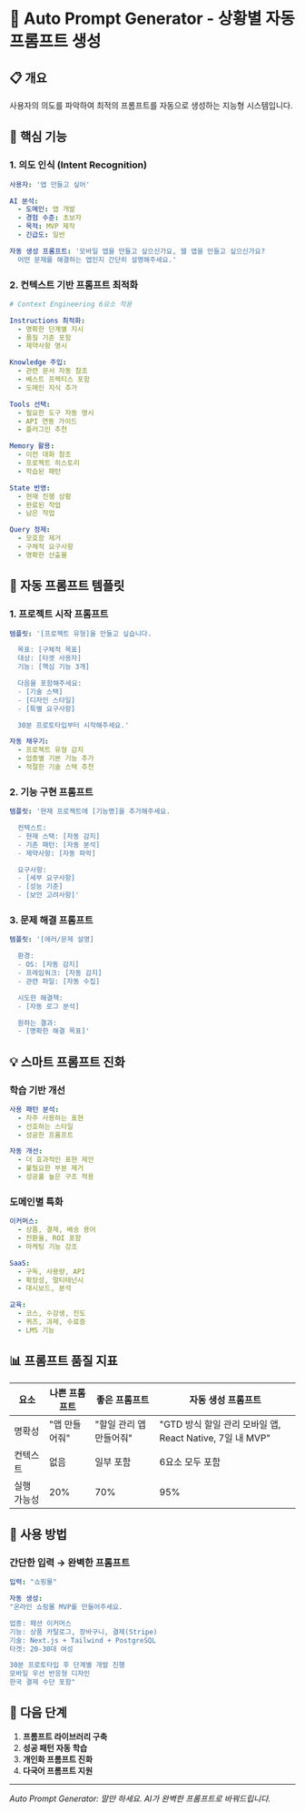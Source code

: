 # 🤖 Auto Prompt Generator - 상황별 자동 프롬프트 생성

## 📋 개요

사용자의 의도를 파악하여 최적의 프롬프트를 자동으로 생성하는 지능형 시스템입니다.

## 🎯 핵심 기능

### 1. 의도 인식 (Intent Recognition)

```yaml
사용자: '앱 만들고 싶어'

AI 분석:
  - 도메인: 앱 개발
  - 경험 수준: 초보자
  - 목적: MVP 제작
  - 긴급도: 일반

자동 생성 프롬프트: '모바일 앱을 만들고 싶으신가요, 웹 앱을 만들고 싶으신가요?
  어떤 문제를 해결하는 앱인지 간단히 설명해주세요.'
```

### 2. 컨텍스트 기반 프롬프트 최적화

```yaml
# Context Engineering 6요소 적용

Instructions 최적화:
  - 명확한 단계별 지시
  - 품질 기준 포함
  - 제약사항 명시

Knowledge 주입:
  - 관련 문서 자동 참조
  - 베스트 프랙티스 포함
  - 도메인 지식 추가

Tools 선택:
  - 필요한 도구 자동 명시
  - API 연동 가이드
  - 플러그인 추천

Memory 활용:
  - 이전 대화 참조
  - 프로젝트 히스토리
  - 학습된 패턴

State 반영:
  - 현재 진행 상황
  - 완료된 작업
  - 남은 작업

Query 정제:
  - 모호함 제거
  - 구체적 요구사항
  - 명확한 산출물
```

## 🚀 자동 프롬프트 템플릿

### 1. 프로젝트 시작 프롬프트

```yaml
템플릿: '[프로젝트 유형]을 만들고 싶습니다.

  목표: [구체적 목표]
  대상: [타겟 사용자]
  기능: [핵심 기능 3개]

  다음을 포함해주세요:
  - [기술 스택]
  - [디자인 스타일]
  - [특별 요구사항]

  30분 프로토타입부터 시작해주세요.'

자동 채우기:
  - 프로젝트 유형 감지
  - 업종별 기본 기능 추가
  - 적절한 기술 스택 추천
```

### 2. 기능 구현 프롬프트

```yaml
템플릿: '현재 프로젝트에 [기능명]을 추가해주세요.

  컨텍스트:
  - 현재 스택: [자동 감지]
  - 기존 패턴: [자동 분석]
  - 제약사항: [자동 파악]

  요구사항:
  - [세부 요구사항]
  - [성능 기준]
  - [보안 고려사항]'
```

### 3. 문제 해결 프롬프트

```yaml
템플릿: '[에러/문제 설명]

  환경:
  - OS: [자동 감지]
  - 프레임워크: [자동 감지]
  - 관련 파일: [자동 수집]

  시도한 해결책:
  - [자동 로그 분석]

  원하는 결과:
  - [명확한 해결 목표]'
```

## 💡 스마트 프롬프트 진화

### 학습 기반 개선

```yaml
사용 패턴 분석:
  - 자주 사용하는 표현
  - 선호하는 스타일
  - 성공한 프롬프트

자동 개선:
  - 더 효과적인 표현 제안
  - 불필요한 부분 제거
  - 성공률 높은 구조 적용
```

### 도메인별 특화

```yaml
이커머스:
  - 상품, 결제, 배송 용어
  - 전환율, ROI 포함
  - 마케팅 기능 강조

SaaS:
  - 구독, 사용량, API
  - 확장성, 멀티테넌시
  - 대시보드, 분석

교육:
  - 코스, 수강생, 진도
  - 퀴즈, 과제, 수료증
  - LMS 기능
```

## 📊 프롬프트 품질 지표

| 요소        | 나쁜 프롬프트 | 좋은 프롬프트           | 자동 생성 프롬프트                                       |
| ----------- | ------------- | ----------------------- | -------------------------------------------------------- |
| 명확성      | "앱 만들어줘" | "할일 관리 앱 만들어줘" | "GTD 방식 할일 관리 모바일 앱, React Native, 7일 내 MVP" |
| 컨텍스트    | 없음          | 일부 포함               | 6요소 모두 포함                                          |
| 실행 가능성 | 20%           | 70%                     | 95%                                                      |

## 🔧 사용 방법

### 간단한 입력 → 완벽한 프롬프트

```yaml
입력: "쇼핑몰"

자동 생성:
"온라인 쇼핑몰 MVP를 만들어주세요.

업종: 패션 이커머스
기능: 상품 카탈로그, 장바구니, 결제(Stripe)
기술: Next.js + Tailwind + PostgreSQL
타겟: 20-30대 여성

30분 프로토타입 후 단계별 개발 진행
모바일 우선 반응형 디자인
한국 결제 수단 포함"
```

## 🚀 다음 단계

1. **프롬프트 라이브러리 구축**
2. **성공 패턴 자동 학습**
3. **개인화 프롬프트 진화**
4. **다국어 프롬프트 지원**

---

_Auto Prompt Generator: 말만 하세요. AI가 완벽한 프롬프트로 바꿔드립니다._
